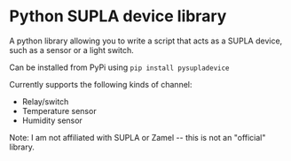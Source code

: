 Python SUPLA device library
===========================

A python library allowing you to write a script that acts as a SUPLA device, such as a sensor or a
light switch.

Can be installed from PyPi using `pip install pysupladevice`

Currently supports the following kinds of channel:
 * Relay/switch
 * Temperature sensor
 * Humidity sensor

Note: I am not affiliated with SUPLA or Zamel -- this is not an "official" library.
